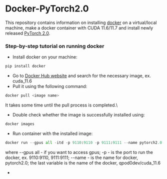 # Docker-PyTorch2.0

This repository contains information on installing [docker](https://www.docker.com/) on a virtual/local machine, make a docker container with CUDA 11.6/11.7 and install newly released [PyTorch 2.0](https://pytorch.org/get-started/pytorch-2.0/).

### Step-by-step tutorial on running docker
* Install docker on your machine:
```python
pip install docker
```
* Go to [Docker Hub website](https://hub.docker.com/) and search for the necessary image, ex. cuda_11.6
* Pull it using the following command:
```python
docker pull <image name>
```
It takes some time until the pull process is completed.\
* Double check whether the image is successfully installed using: 
```python
docker images
```
* Run container with the installed image:
```python
docker run --gpus all -itd -p 9110:9110 -p 9111:9111 --name pytorch2.0 qpod0dev/cuda_11.6
```
where --gpus all - if you want to access gpus;
-p - is the port to run the docker, ex. 9110:9110, 9111:9111;
--name - is the name for docker, pytorch2.0;
the last variable is the name of the docker, qpod0dev/cuda_11.6

* 


